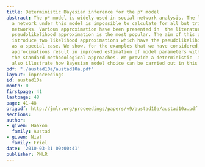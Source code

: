 ```yaml
---
title: Deterministic Bayesian inference for the p* model
abstract: The p* model is widely used in social network analysis. The likelihood of
  a network under this model is impossible to calculate for all but trivially small
  networks. Various approximation have been presented in  the literature, and the
  pseudolikelihood approximation is the most popular. The aim of this paper is to
  introduce two likelihood approximations which have the pseudolikelihood estimator
  as a special case. We show, for the examples that we have considered, that both
  approximations result in improved estimation of model parameters with respect to
  the standard methodological approaches. We provide a deterministic  approach and
  also illustrate how Bayesian model choice can be carried out in this setting.
pdf: "./austad10a/austad10a.pdf"
layout: inproceedings
id: austad10a
month: 0
firstpage: 41
lastpage: 48
page: 41-48
origpdf: http://jmlr.org/proceedings/papers/v9/austad10a/austad10a.pdf
sections: 
author:
- given: Haakon
  family: Austad
- given: Nial
  family: Friel
date: '2010-03-31 00:00:41'
publisher: PMLR
---
```


